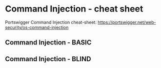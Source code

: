 # Command Injection - cheat sheet
Portswigger Command Injection cheat-sheet: https://portswigger.net/web-security/os-command-injection

## Command Injection - BASIC

## Command Injection - BLIND


